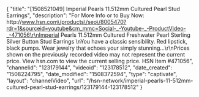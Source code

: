 {
    "title": "[1508521049] Imperial Pearls 11.512mm Cultured Pearl Stud Earrings",
    "description": "For More Info or to Buy Now: http:\/\/www.hsn.com\/products\/seo\/8005470?rdr=1&sourceid=youtube&cm_mmc=Social-_-Youtube-_-ProductVideo-_-471056\r\nImperial Pearls 11.512mm Cultured Freshwater Pearl Sterling Silver Button Stud Earrings \nYou have a classic sensibility. Red lipstick, black pumps. Wear jewelry that echoes your simply stunning...\r\nPrices shown on the previously recorded video may not represent the current price.  View hsn.com to view the current selling price. HSN Item #471056",
    "channelid": "123179144",
    "videoid": "123178512",
    "date_created": "1508224795",
    "date_modified": "1508372594",
    "type": "captivate",
    "layout": "channelVideo",
    "url": "\/hsn-network\/imperial-pearls-11-512mm-cultured-pearl-stud-earrings\/123179144-123178512"
}